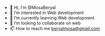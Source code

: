- 👋 Hi, I’m @MosaBeryal
- 👀 I’m interested in Web development
- 🌱 I’m currently learning Web development
- 💞️ I’m looking to collaborate on  web
- 📫 How to reach me beryalmosa@gmail.com

<!---
MosaBeryal/MosaBeryal is a ✨ special ✨ repository because its `README.md` (this file) appears on your GitHub profile.
You can click the Preview link to take a look at your changes.
--->
